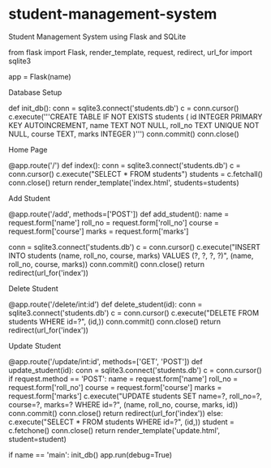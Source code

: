 # student-management-system
Student Management System using Flask and SQLite

from flask import Flask, render_template, request, redirect, url_for import sqlite3

app = Flask(name)

Database Setup

def init_db(): conn = sqlite3.connect('students.db') c = conn.cursor() c.execute('''CREATE TABLE IF NOT EXISTS students ( id INTEGER PRIMARY KEY AUTOINCREMENT, name TEXT NOT NULL, roll_no TEXT UNIQUE NOT NULL, course TEXT, marks INTEGER )''') conn.commit() conn.close()

Home Page

@app.route('/') def index(): conn = sqlite3.connect('students.db') c = conn.cursor() c.execute("SELECT * FROM students") students = c.fetchall() conn.close() return render_template('index.html', students=students)

Add Student

@app.route('/add', methods=['POST']) def add_student(): name = request.form['name'] roll_no = request.form['roll_no'] course = request.form['course'] marks = request.form['marks']

conn = sqlite3.connect('students.db')
c = conn.cursor()
c.execute("INSERT INTO students (name, roll_no, course, marks) VALUES (?, ?, ?, ?)",
          (name, roll_no, course, marks))
conn.commit()
conn.close()
return redirect(url_for('index'))

Delete Student

@app.route('/delete/int:id') def delete_student(id): conn = sqlite3.connect('students.db') c = conn.cursor() c.execute("DELETE FROM students WHERE id=?", (id,)) conn.commit() conn.close() return redirect(url_for('index'))

Update Student

@app.route('/update/int:id', methods=['GET', 'POST']) def update_student(id): conn = sqlite3.connect('students.db') c = conn.cursor() if request.method == 'POST': name = request.form['name'] roll_no = request.form['roll_no'] course = request.form['course'] marks = request.form['marks'] c.execute("UPDATE students SET name=?, roll_no=?, course=?, marks=? WHERE id=?", (name, roll_no, course, marks, id)) conn.commit() conn.close() return redirect(url_for('index')) else: c.execute("SELECT * FROM students WHERE id=?", (id,)) student = c.fetchone() conn.close() return render_template('update.html', student=student)

if name == 'main': init_db() app.run(debug=True)
